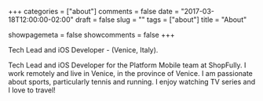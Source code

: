+++
categories = ["about"]
comments = false
date = "2017-03-18T12:00:00-02:00"
draft = false
slug = ""
tags = ["about"]
title = "About"

showpagemeta = false
showcomments = false
+++

Tech Lead and iOS Developer - (Venice, Italy). 

Tech Lead and iOS Developer for the Platform Mobile team at ShopFully. I work remotely and live in Venice, in the province of Venice. I am passionate about sports, particularly tennis and running. I enjoy watching TV series and I love to travel!